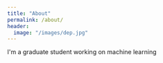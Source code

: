 ```yaml
---
title: "About"
permalink: /about/
header:
  image: "/images/dep.jpg"
---
```


  I'm a graduate student working on machine learning 
